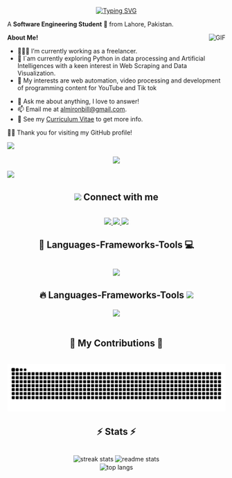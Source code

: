<p align="center">
    <a href="https://github.com/AlmironDev">
        <img src="https://readme-typing-svg.herokuapp.com?duration=6500&color=777777&background=00000000&width=500&height=120&lines=++Hello!+I'm+Bill+Almiron+🌻" alt="Typing SVG">
    </a>
</p>

A **Software Engineering Student** 🚀 from Lahore, Pakistan.

  <img align="right" alt="GIF" src="https://i.pinimg.com/originals/e4/26/70/e426702edf874b181aced1e2fa5c6cde.gif" />

**About Me!**

- 👨🏽‍💻 I’m currently working as a freelancer.
- 🌱 I´am currently exploring Python in data processing and Artificial Intelligences with a keen interest in Web Scraping and Data Visualization.
- 🤔 My interests are web automation, video processing and development of programming content for YouTube and Tik tok
<!-- - 💼 I’m pursuing a Bachelor's degree in Computer Science. -->
- 💬 Ask me about anything, I love to answer!
- 📫 Email me at [almironbill@gmail.com](mailto:almironbill@gmail.com).
- 📝 See my [Curriculum Vitae](https://drive.google.com/file/d/16-ksJqzTRizmd6WMRH3hJgTjHwcjJKV-/view?usp=sharing) to get more info.

🙋‍♂️ Thank you for visiting my GitHub profile!

<img src="https://user-images.githubusercontent.com/73097560/115834477-dbab4500-a447-11eb-908a-139a6edaec5c.gif"></a>

<p align="center">
	<a href="https://github.com/AlmironDev">
		<img src="https://readme-typing-svg.herokuapp.com/?lines=Shopify+Expert;Frontend+Developer;React%20|%20Gatsby%20|%20Next+Enthusiast;DL%20|%20AI%20|%20ML%20Applications;Always%20developing%20my%20skills&center=true&width=380&height=45">
	</a>
</p>
<img src="https://user-images.githubusercontent.com/73097560/115834477-dbab4500-a447-11eb-908a-139a6edaec5c.gif"></a>

<h2 align="center"><img src="https://media.giphy.com/media/iY8CRBdQXODJSCERIr/giphy.gif" width="30px"> Connect with me </h2>
<br/>
<div align="center"> 
  <a href="mailto:almironbill@gmail.com">
    <img src="https://img.shields.io/badge/Gmail-333333?style=for-the-badge&logo=gmail&logoColor=red" />
  </a>
  <a href="https://www.linkedin.com/in/bill-fredy-almiron-apaza-89812520b/" target="_blank">
    <img src="https://img.shields.io/badge/LinkedIn-0077B5?style=for-the-badge&logo=linkedin&logoColor=white" target="_blank" />
  </a>
  <a href="https://almironbilldev.pages.dev/" target="_blank">
     <img src="https://img.shields.io/badge/Portfolio-FF5722?style=for-the-badge&logo=todoist&logoColor=white" target="_blank" /> <!-- sqlite, safari, google-chrome are other good icon options -->
  </a>
</div>

<h2 align="center">🚀 Languages-Frameworks-Tools 💻</h2>
<br/>
<div align="center">
    <img src="https://skillicons.dev/icons?i=react,bootstrap,mui,html,css,vscode,github,figma,tailwind,git,r" />

</div>

<h2 align="center">

🔥
Languages-Frameworks-Tools <img src="https://media2.giphy.com/media/QssGEmpkyEOhBCb7e1/giphy.gif?cid=ecf05e47a0n3gi1bfqntqmob8g9aid1oyj2wr3ds3mg700bl&rid=giphy.gif" width="32px">

</h2>

<div align="center">
    <img src="https://skillicons.dev/icons?i=nodejs,python,javascript,typescript,express,firebase,mongodb,c,java,nextjs,mysql,flask" />
    
</div>
<br>

<div align="center">
  <h2>🐍 My Contributions 🐍</h2>
  <br>
  <img alt="snake eating my contributions" src="https://raw.githubusercontent.com/AlmironDev/AlmironDev/output/github-contribution-grid-snake-dark.svg" />

</div>
<h2 align="center">⚡ Stats ⚡</h2>
<br>
<div align=center>
  <img width=390 src="https://github-readme-streak-stats-salesp07.vercel.app/?user=AlmironDev&count_private=true&theme=react&border_radius=10" alt="streak stats"/>
  <img width=390 src="https://github-readme-stats-salesp07.vercel.app/api?username=AlmironDev&count_private=true&show_icons=true&theme=react&rank_icon=github&border_radius=10" alt="readme stats" />
  <br/>
  <img width=325 align="center" src="https://github-readme-stats.vercel.app/api/top-langs/?username=AlmironDev&hide=HTML&langs_count=8&layout=compact&theme=react&border_radius=10&size_weight=0.5&count_weight=0.5" alt="top langs" />

</div>
